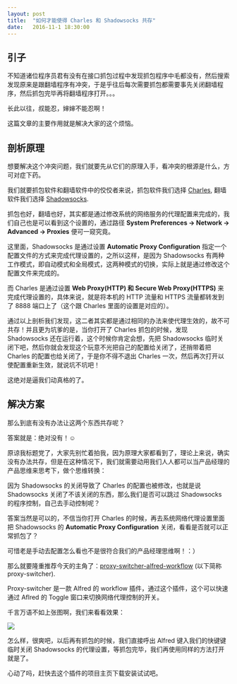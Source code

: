 ```yaml
---
layout: post
title:  "如何才能使得 Charles 和 Shadowsocks 共存"
date:   2016-11-1 18:30:00
---
```


## 引子

不知道诸位程序员君有没有在接口抓包过程中发现抓包程序中毛都没有，然后搜索发现原来是跟翻墙程序有冲突，于是乎往后每次需要抓包都需要事先关闭翻墙程序，然后抓包完毕再将翻墙程序打开。。。

长此以往，叔能忍，婶婶不能忍啊！

这篇文章的主要作用就是解决大家的这个烦恼。

## 剖析原理

想要解决这个冲突问题，我们就要先从它们的原理入手，看冲突的根源是什么，方可对症下药。

我们就要抓包软件和翻墙软件中的佼佼者来说，抓包软件我们选择 [Charles](https://www.charlesproxy.com/), 翻墙软件我们选择 [Shadowsocks](https://github.com/shadowsocks). 

抓包也好，翻墙也好，其实都是通过修改系统的网络服务的代理配置来完成的，我们自己也是可以看到这个设置的，通过路径 **System Preferences -> Network -> Advanced -> Proxies** 便可一窥究竟。

这里面，Shadowsocks 是通过设置 **Automatic Proxy Configuration** 指定一个配置文件的方式来完成代理设置的，之所以这样，是因为 Shadowsocks 有两种工作模式，即自动模式和全局模式，这两种模式的切换，实际上就是通过修改这个配置文件来完成的。

而 Charles 是通过设置 **Web Proxy(HTTP) 和 Secure Web Proxy(HTTPS)** 来完成代理设置的，具体来说，就是将本机的 HTTP 流量和 HTTPS 流量都转发到了 8888 端口上了（这个跟 Charles 里面的设置是对应的）。

通过以上剖析我们发现，这二者其实都是通过相同的办法来使代理生效的，故不可共存！并且更为坑爹的是，当你打开了 Charles 抓包的时候，发现 Shadowsocks 还在运行着，这个时候你肯定会想，先把 Shadowsocks 临时关闭下吧，然后你就会发现这个玩意不光把自己的配置给关闭了，还捎带着把 Charles 的配置也给关闭了，于是你不得不退出 Charles 一次，然后再次打开以使配置重新生效，就说坑不坑吧！

这绝对是逼我们动真格的了。

## 解决方案

那么到底有没有办法让这两个东西共存呢？

答案就是：绝对没有！☺️

原谅我标题党了，大家先别忙着拍我，因为原理大家都看到了，理论上来说，确实没有办法共存，但是在这种情况下，我们就需要动用我们人人都可以当产品经理的产品思维来思考下，做个思维转换：

因为 Shadowsocks 的关闭导致了 Charles 的配置也被修改，也就是说 Shadowsocks 关闭了不该关闭的东西，那么我们是否可以跳过 Shadowsocks 的程序控制，自己去手动控制呢？

答案当然是可以的，不信当你打开 Charles 的时候，再去系统网络代理设置里面把 Shadowsocks 的 **Automatic Proxy Configuration** 关闭，看看是否就可以正常抓包了？

可惜老是手动去配置怎么看也不是很符合我们的产品经理思维啊！：）


那么就要隆重推荐今天的主角了：[proxy-switcher-alfred-workflow](https://github.com/lululau/proxy-switcher-alfred-workflow) (以下简称 proxy-switcher).


Proxy-switcher 是一款 Alfred 的 workflow 插件，通过这个插件，这个可以快速通过 Aflred 的 Toggle 窗口来切换网络代理控制的开关。

千言万语不如上张图啊，我们来看看效果：

![](http://photo-coder.b0.upaiyun.com/img/ss-charles01.gif)

怎么样，很爽吧，以后再有抓包的时候，我们直接呼出 Alfred 键入我们的快键键临时关闭 Shadowsocks 的代理设置，等抓包完毕，我们再使用同样的方法打开就是了。

心动了吗，赶快去这个插件的项目主页下载安装试试吧。


